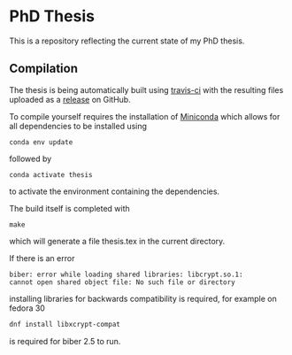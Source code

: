 PhD Thesis
==========

This is a repository reflecting the current state of my PhD thesis.

Compilation
-----------

The thesis is being automatically built using [travis-ci] with the resulting files uploaded as a
[release][github releases] on GitHub.

To compile yourself requires the installation of [Miniconda] which allows for all dependencies to
be installed using

```shell
conda env update
```

followed by

```shell
conda activate thesis
```

to activate the environment containing the dependencies.

The build itself is completed with

```shell
make
```

which will generate a file thesis.tex in the current directory.

If there is an error

```error
biber: error while loading shared libraries: libcrypt.so.1:
cannot open shared object file: No such file or directory
```

installing libraries for backwards compatibility is required,
for example on fedora 30

```sh
dnf install libxcrypt-compat
```

is required for biber 2.5 to run.

[travis-ci]: https://travis-ci.org
[github releases]: https://github.com/malramsay64/phd-thesis/releases
[Miniconda]: https://conda.io/miniconda.html
